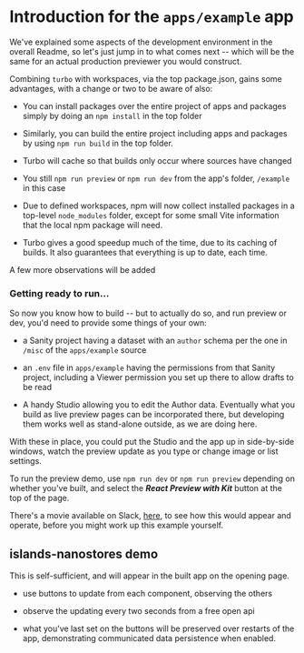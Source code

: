 # Introduction for the `apps/example` app

We've explained some aspects of the development environment in the overall Readme, so let's just jump in to what comes next -- which will be the same for an actual production previewer you would construct.

Combining `turbo` with workspaces, via the top package.json, gains some advantages, with a change or two to be aware of also:

- You can install packages over the entire project of apps and packages simply by doing an `npm install` in the top folder

- Similarly, you can build the entire project including apps and packages by using `npm run build` in the top folder.

- Turbo will cache so that builds only occur where sources have changed

- You still `npm run preview` or `npm run dev` from the app's folder, `/example` in this case

- Due to defined workspaces, npm will now collect installed packages in a top-level `node_modules` folder, except for some small Vite information that the local npm package will need.

- Turbo gives a good speedup much of the time, due to its caching of builds. It also guarantees that everything is up to date, each time.

A few more observations will be added 

### Getting ready to run...

So now you know how to build -- but to actually do so, and run preview or dev, you'd need to provide some things of your own:

- a Sanity project having a dataset with an `author` schema per the one in `/misc` of the `apps/example` source

- an `.env` file in `apps/example` having the permissions from that Sanity project, including a Viewer permission you set up there to allow drafts to be read

- A handy Studio allowing you to edit the Author data. Eventually what you build as live preview pages can be incorporated there, but developing them works well as stand-alone outside, as we are doing here.

With these in place, you could put the Studio and the app up in side-by-side windows, watch the preview update as you type or change image or list settings.

To run the preview demo, use `npm run dev` or `npm run preview` depending on whether you've built, and select the **_React Preview with Kit_** button at the top of the page.

There's a movie available on Slack, [here](https://sanity-io-land.slack.com/archives/C04B7GG8YNQ/p1698305553712789), to see how this would appear and operate, before you might work up this example yourself.

## islands-nanostores demo

This is self-sufficient, and will appear in the built app on the opening page.

- use buttons to update from each component, observing the others

- observe the updating every two seconds from a free open api

- what you've last set on the buttons will be preserved over restarts of the app, demonstrating communicated data persistence when enabled.